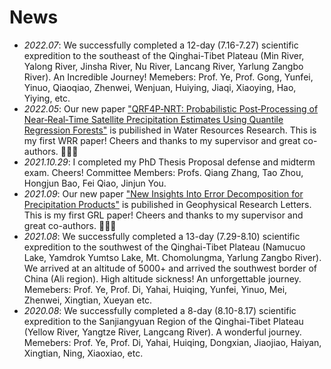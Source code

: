 # News
- *2022.07*: We successfully completed a 12-day (7.16-7.27) scientific expredition to the southeast of the Qinghai-Tibet Plateau (Min River, Yalong River, Jinsha River, Nu River, Lancang River, Yarlung Zangbo River). An Incredible Journey! Memebers: Prof. Ye, Prof. Gong, Yunfei, Yinuo, Qiaoqiao, Zhenwei, Wenjuan, Huiying, Jiaqi, Xiaoying, Hao, Yiying, etc.
- *2022.05*: Our new paper ["QRF4P‐NRT: Probabilistic Post‐Processing of Near‐Real‐Time Satellite Precipitation Estimates Using Quantile Regression Forests"](https://agupubs.onlinelibrary.wiley.com/doi/10.1029/2022WR032117) is pubilished in Water Resources Research. This is my first WRR paper! Cheers and thanks to my supervisor and great co-authors. 🎉🎉🎉
- *2021.10.29*: I completed my PhD Thesis Proposal defense and midterm exam. Cheers! Committee Members: Profs. Qiang Zhang, Tao Zhou, Hongjun Bao, Fei Qiao, Jinjun You.
- *2021.09*: Our new paper ["New Insights Into Error Decomposition for Precipitation Products"](https://agupubs.onlinelibrary.wiley.com/doi/10.1029/2021GL094092) is pubilished in Geophysical Research Letters. This is my first GRL paper! Cheers and thanks to my supervisor and great co-authors. 🎉🎉🎉
- *2021.08*: We successfully completed a 13-day (7.29-8.10) scientific expredition to the southwest of the Qinghai-Tibet Plateau (Namucuo Lake, Yamdrok Yumtso Lake, Mt. Chomolungma, Yarlung Zangbo River). We arrived at an altitude of 5000+ and arrived the southwest border of China (Ali region). High altitude sickness! An unforgettable journey. Memebers: Prof. Ye, Prof. Di, Yahai, Huiqing, Yunfei, Yinuo, Mei, Zhenwei, Xingtian, Xueyan etc.
- *2020.08*: We successfully completed a 8-day (8.10-8.17) scientific expredition to the Sanjiangyuan Region of the Qinghai-Tibet Plateau (Yellow River, Yangtze River, Langcang River). A wonderful journey. Memebers: Prof. Ye, Prof. Di, Yahai, Huiqing, Dongxian, Jiaojiao, Haiyan, Xingtian, Ning, Xiaoxiao, etc.